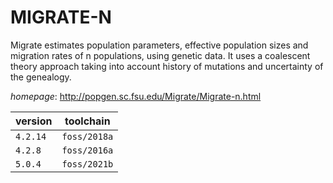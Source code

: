 # MIGRATE-N

Migrate estimates population parameters, effective population sizes and migration rates of n populations, using genetic data.  It  uses a coalescent theory approach taking into account history of  mutations and uncertainty of the genealogy.

*homepage*: <http://popgen.sc.fsu.edu/Migrate/Migrate-n.html>

version | toolchain
--------|----------
``4.2.14`` | ``foss/2018a``
``4.2.8`` | ``foss/2016a``
``5.0.4`` | ``foss/2021b``
